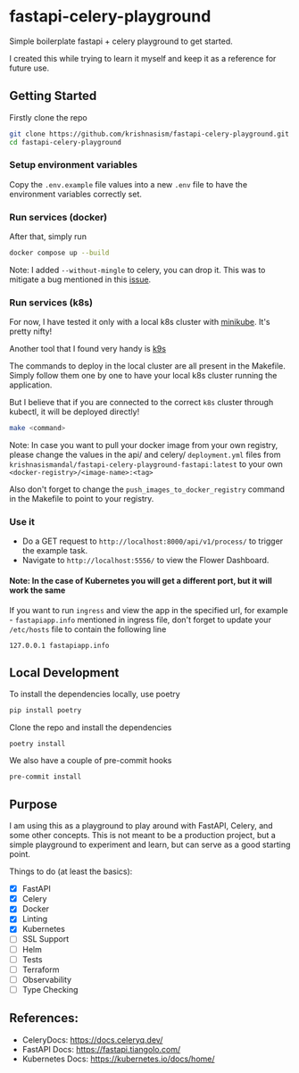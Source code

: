 # fastapi-celery-playground
Simple boilerplate fastapi + celery playground to get started.

I created this while trying to learn it myself and keep it as a reference for future use.

## Getting Started
Firstly clone the repo
```bash
git clone https://github.com/krishnasism/fastapi-celery-playground.git
cd fastapi-celery-playground
```

### Setup environment variables
Copy the `.env.example` file values into a new `.env` file to have the environment variables correctly set.

### Run services (docker)
After that, simply run

```bash
docker compose up --build
```

Note: I added `--without-mingle` to celery, you can drop it. This was to mitigate a bug mentioned in this [issue](https://github.com/celery/celery/discussions/7276).

### Run services (k8s)

For now, I have tested it only with a local k8s cluster with [minikube](https://minikube.sigs.k8s.io/docs/start/). It's pretty nifty!

Another tool that I found very handy is [k9s](https://k9scli.io/)

The commands to deploy in the local cluster are all present in the Makefile. Simply follow them one by one to have your local k8s cluster running the application.

But I believe that if you are connected to the correct `k8s` cluster through kubectl, it will be deployed directly!


```bash
make <command>
```

Note: In case you want to pull your docker image from your own registry, please change the values in the api/ and celery/ `deployment.yml` files from `krishnasismandal/fastapi-celery-playground-fastapi:latest` to your own `<docker-registry>/<image-name>:<tag>`

Also don't forget to change the `push_images_to_docker_registry` command in the Makefile to point to your registry.

### Use it
- Do a GET request to `http://localhost:8000/api/v1/process/` to trigger the example task.
- Navigate to `http://localhost:5556/` to view the Flower Dashboard.

#### Note: In the case of Kubernetes you will get a different port, but it will work the same

If you want to run `ingress` and view the app in the specified url, for example - `fastapiapp.info` mentioned in ingress file, don't forget to update your `/etc/hosts` file to contain the following line

```
127.0.0.1 fastapiapp.info
```

## Local Development
To install the dependencies locally, use poetry
```bash
pip install poetry
```
Clone the repo and install the dependencies
```
poetry install
```

We also have a couple of pre-commit hooks
```
pre-commit install
```

## Purpose

I am using this as a playground to play around with FastAPI, Celery, and some other concepts. This is not meant to be a production project, but a simple playground to experiment and learn, but can serve as a good starting point.

Things to do (at least the basics):

- [x] FastAPI
- [x] Celery
- [x] Docker
- [x] Linting
- [x] Kubernetes
- [ ] SSL Support
- [ ] Helm
- [ ] Tests
- [ ] Terraform
- [ ] Observability
- [ ] Type Checking

## References:
- CeleryDocs: https://docs.celeryq.dev/
- FastAPI Docs: https://fastapi.tiangolo.com/
- Kubernetes Docs: https://kubernetes.io/docs/home/
